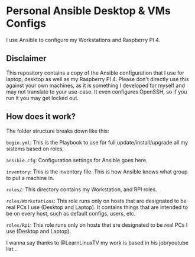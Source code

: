 # Personal Ansible Desktop & VMs Configs
I use Ansible to configure my Workstations and Raspberry PI 4.

## Disclaimer
This repository contains a copy of the Ansible configuration that I use for laptop, desktop as well as my Raspberry PI 4.
Please don't directly use this against your own machines, as it is something I developed for myself and may not translate to your use-case. 
It even configures OpenSSH, so if you run it you may get locked out.

## How does it work?
The folder structure breaks down like this:

`begin.yml`: This is the Playbook to use for full update/install/upgrade all my sistems based on roles.

`ansible.cfg`: Configuration settings for Ansible goes here.

`inventory`: This is the inventory file. This is how Ansible knows what group to put a machine in.

`roles/`: This directory contains my Workstation, and RPI roles.

`roles/Workstations`: This role runs only on hosts that are designated to be real PCs I use (Desktop and Laptop). It contains things that are intended to be on every host, such as default configs, users, etc.

`roles/Rpi`: This role runs only on hosts that are designated to be real PCs I use (Desktop and Laptop).

I wanna say thanks to @LearnLinuxTV my work is based in his job/youtube list...
